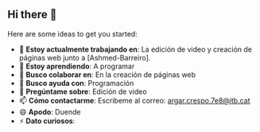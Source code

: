 ## Hi there 👋

Here are some ideas to get you started:

- 🔭 **Estoy actualmente trabajando en**: La edición de video y creación de páginas web junto a [Ashmed-Barreiro]. 
- 🌱 **Estoy aprendiendo**: A programar
- 👯 **Busco colaborar en**: En la creación de páginas web
- 🤔 **Busco ayuda con**: Programación
- 💬 **Pregúntame sobre**: Edición de video
- 📫 **Cómo contactarme**: Escribeme al correo: argar.crespo.7e8@itb.cat
- 😄 **Apodo**: Duende 
- ⚡ **Dato curiosos**: 

